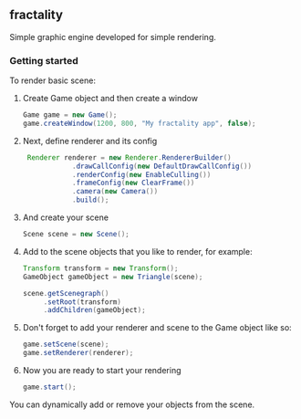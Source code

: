 ## fractality
Simple graphic engine developed for simple rendering.

### Getting started

To render basic scene:

1. Create Game object and then create a window
    ```java  
    Game game = new Game();
    game.createWindow(1200, 800, "My fractality app", false);
    ```
    
2.  Next, define renderer and its config
    ```java
     Renderer renderer = new Renderer.RendererBuilder()
                .drawCallConfig(new DefaultDrawCallConfig())
                .renderConfig(new EnableCulling())
                .frameConfig(new ClearFrame())
                .camera(new Camera())
                .build();
    ```
    
3. And create your scene
    ```java
    Scene scene = new Scene();
    ```
    
4. Add to the scene objects that you like to render, for example:
    ```java
    Transform transform = new Transform();
    GameObject gameObject = new Triangle(scene);
    
    scene.getScenegraph()
         .setRoot(transform)
         .addChildren(gameObject);
    ```
    
5. Don't forget to add your renderer and scene to the Game object like so:
    ```java
    game.setScene(scene);
    game.setRenderer(renderer);
    ```
    
6. Now you are ready to start your rendering
    ```java
    game.start();
    ```
    
You can dynamically add or remove your objects from the scene.
